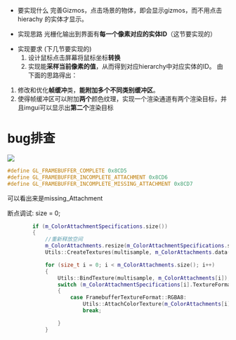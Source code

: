 - 要实现什么
    完善Gizmos，点击场景的物体，即会显示gizmos，而不用点击hierachy
    的实体才显示。
+ 实现思路
    光栅化输出到界面有**每一个像素对应的实体ID**（这节要实现的）
- 实现要求 (下几节要实现的)
    1. 设计鼠标点击屏幕将鼠标坐标**转换**
    2. 实现能**采样当前像素的值**，从而得到对应hierarchy中对应实体的ID。
由下面的思路得出：
1. 修改和优化**帧缓冲**类，**能附加多个不同类别缓冲区**。
2. 使得帧缓冲区可以附加**两个**颜色纹理，实现一个渲染通道有两个渲染目标，并且imgui可以显示出**第二个**渲染目标


# bug排查
![](Pasted%20image%2020241223194444.png)

```c++
#define GL_FRAMEBUFFER_COMPLETE 0x8CD5
#define GL_FRAMEBUFFER_INCOMPLETE_ATTACHMENT 0x8CD6
#define GL_FRAMEBUFFER_INCOMPLETE_MISSING_ATTACHMENT 0x8CD7
```
可以看出来是missing_Attachment

断点调试:
size = 0;
```c++
		if (m_ColorAttachmentSpecifications.size())
		{
			//重新释放空间
			m_ColorAttachments.resize(m_ColorAttachmentSpecifications.size());
			Utils::CreateTextures(multisample, m_ColorAttachments.data(), m_ColorAttachments.size());//创建FBO

			for (size_t i = 0; i < m_ColorAttachments.size(); i++)
			{
				Utils::BindTexture(multisample, m_ColorAttachments[i]);
				switch (m_ColorAttachmentSpecifications[i].TextureFormat)
				{
					case FramebufferTextureFormat::RGBA8:
						Utils::AttachColorTexture(m_ColorAttachments[i], m_Specification.Samples, GL_RGBA8, m_Specification.Width, m_Specification.Height, i);
						break;

				}
			}
```